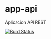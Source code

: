 # app-api
Aplicacion API REST

[![Build Status](https://travis-ci.org/davidgg090/app-api.svg?branch=master)](https://travis-ci.org/davidgg090/app-api)